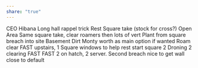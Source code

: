 ```yaml
---
share: "true"
---
```

CEO
	Hibana Long hall rappel trick
	Rest Square take (stock for cross?)
Open Area
	Same square take, clear roamers then lots of vert
	Plant from square breach into site
Basement
	Dirt Monty worth as main option if wanted
	Roam clear FAST upstairs, 1 Square windows to help rest start square
		2 Droning 2 clearing FAST FAST
	2 on hatch, 2 server. Second breach nice to get wall close to default
	

